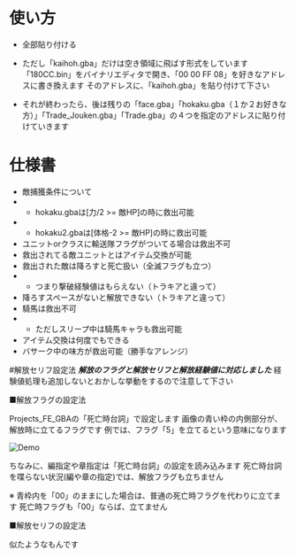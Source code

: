 # 使い方


* 全部貼り付ける

* ただし「kaihoh.gba」だけは空き領域に飛ばす形式をしています
「180CC.bin」をバイナリエディタで開き、「00 00 FF 08」を好きなアドレスに書き換えます
そのアドレスに、「kaihoh.gba」を貼り付けて下さい

* それが終わったら、後は残りの「face.gba」「hokaku.gba（１か２お好きな方）」「Trade_Jouken.gba」「Trade.gba」の４つを指定のアドレスに貼り付けていきます


# 仕様書
* 敵捕獲条件について
* * hokaku.gbaは[力/2 >= 敵HP]の時に救出可能
* * hokaku2.gbaは[体格-2 >= 敵HP]の時に救出可能
* ユニットorクラスに輸送隊フラグがついてる場合は救出不可
* 救出されてる敵ユニットとはアイテム交換が可能
* 救出された敵は降ろすと死亡扱い（全滅フラグも立つ）
* * つまり撃破経験値はもらえない（トラキアと違って）
* 降ろすスペースがないと解放できない（トラキアと違って）
* 騎馬は救出不可
* * ただしスリープ中は騎馬キャラも救出可能
* アイテム交換は何度でもできる
* バサーク中の味方が救出可能（勝手なアレンジ）

#解放セリフ設定法
***解放のフラグと解放セリフと解放経験値に対応しました***
経験値処理も追加しないとおかしな挙動をするので注意して下さい

■解放フラグの設定法

Projects_FE_GBAの「死亡時台詞」で設定します
画像の青い枠の内側部分が、解放時に立てるフラグです
例では、フラグ「5」を立てるという意味になります

![Demo](https://github.com/ngmansion/FE8/blob/master/%E6%8D%95%E7%8D%B2/Projects_FE_GBA.png)

ちなみに、編指定や章指定は「死亡時台詞」の設定を読み込みます
死亡時台詞を喋らない状況(編や章の指定)では、解放フラグも立ちません

※
青枠内を「00」のままにした場合は、普通の死亡時フラグを代わりに立てます
死亡時フラグも「00」ならば、立てません


■解放セリフの設定法

似たようなもんです